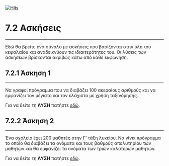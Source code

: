 [![Hits](https://hits.seeyoufarm.com/api/count/incr/badge.svg?url=https%3A%2F%2Fgithub.com%2FEffie375%2FTPTE_PLR&count_bg=%2379C83D&title_bg=%23555555&icon=&icon_color=%23E7E7E7&title=hits&edge_flat=false)](https://hits.seeyoufarm.com)

# 7.2 Ασκήσεις

---

Εδώ θα βρείτε ένα σύνολο με ασκήσεις που βασίζονται στην ύλη του κεφαλαίου και αναδεικνύουν τις ιδιαιτερότητες του. Οι λύσεις των ασκήσεων βρίσκονται ακριβώς κάτω από κάθε εκφωνήση.

## 7.2.1 Άσκηση 1

---

Να γραφεί πρόγραµµα που να διαβάζει 100 ακεραίους αριθµούς και να εµφανίζει τον µέγιστο και τον ελάχιστο µε χρήση ταξινόµησης.

Για να δείτε τη **ΛΥΣΗ** πατήστε [εδώ](../lectures/source/lecture_07/lecture_07_exercise_1.py).

## 7.2.2 Άσκηση 2

---

Ένα σχολείο έχει 200 µαθητές στην Γ’ τάξη λυκείου. Να γίνει πρόγραµµα το οποίο θα διαβάζει τα ονόµατα και τους βαθµούς απολυτηρίου των µαθητών και θα εµφανίζει τα ονόµατα των τριών καλύτερων µαθητών.

Για να δείτε τη **ΛΥΣΗ** πατήστε [εδώ](../lectures/source/lecture_07/lecture_07_exercise_2.py).
